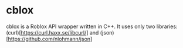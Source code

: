# cblox
cblox is a Roblox API wrapper written in C++. It uses only two libraries: (curl)[https://curl.haxx.se/libcurl/] and (json)[https://github.com/nlohmann/json]

